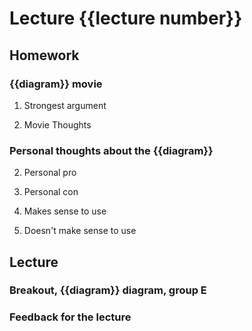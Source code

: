 # Lecture {{lecture number}} 
## Homework
### {{diagram}} movie
1. Strongest argument

2. Movie Thoughts

### Personal thoughts about the {{diagram}}
2. Personal pro

4. Personal con

4. Makes sense to use

5. Doesn't make sense to use


## Lecture

### Breakout, {{diagram}} diagram, group E


### Feedback for the lecture
